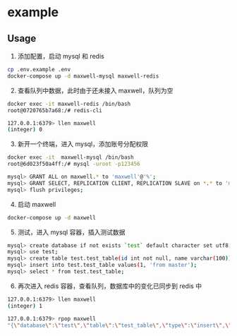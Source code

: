 # example

## Usage

1. 添加配置，启动 mysql 和 redis
```bash
cp .env.example .env
docker-compose up -d maxwell-mysql maxwell-redis
```

2. 查看队列中数据，此时由于还未接入 maxwell，队列为空

```bash
docker exec -it maxwell-redis /bin/bash
root@0720765b7a68:/# redis-cli

127.0.0.1:6379> llen maxwell
(integer) 0
```

3. 新开一个终端，进入 mysql，添加账号分配权限
```bash
docker exec -it  maxwell-mysql /bin/bash
root@6d023f50a4ff:/# mysql -uroot -p123456

mysql> GRANT ALL on maxwell.* to 'maxwell'@'%';
mysql> GRANT SELECT, REPLICATION CLIENT, REPLICATION SLAVE on *.* to 'maxwell'@'%';
mysql> flush privileges;
```

4. 启动 maxwell 
```bash
docker-compose up -d maxwell
```

5. 测试，进入 mysql 容器，插入测试数据
```bash
mysql> create database if not exists `test` default character set utf8;
mysql> use test;
mysql> create table test.test_table(id int not null, name varchar(100));
mysql> insert into test.test_table values(1, 'from master');
mysql> select * from test.test_table;
```

6. 再次进入 redis 容器，查看队列，数据库中的变化已同步到 redis 中
```bash
127.0.0.1:6379> llen maxwell
(integer) 1

127.0.0.1:6379> rpop maxwell
"{\"database\":\"test\",\"table\":\"test_table\",\"type\":\"insert\",\"ts\":1664653000,\"xid\":742,\"commit\":true,\"data\":{\"id\":1,\"name\":\"from master\"}}"
```
